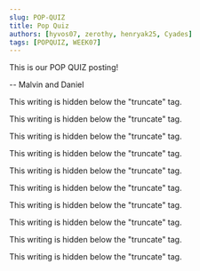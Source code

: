 ```yaml
---
slug: POP-QUIZ
title: Pop Quiz
authors: [hyvos07, zerothy, henryak25, Cyades]
tags: [POPQUIZ, WEEK07]
---
```


This is our POP QUIZ posting!

-- Malvin and Daniel

<!--truncate-->

This writing is hidden below the "truncate" tag.

This writing is hidden below the "truncate" tag.

This writing is hidden below the "truncate" tag.

This writing is hidden below the "truncate" tag.

This writing is hidden below the "truncate" tag.

This writing is hidden below the "truncate" tag.

This writing is hidden below the "truncate" tag.

This writing is hidden below the "truncate" tag.

This writing is hidden below the "truncate" tag.

This writing is hidden below the "truncate" tag.
